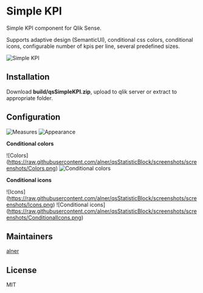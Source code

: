 # Simple KPI

Simple KPI component for Qlik Sense.

Supports adaptive design (SemanticUI), conditional css colors, conditional icons, configurable number of kpis per line, several predefined sizes.

![Simple KPI](https://raw.githubusercontent.com/alner/qsStatisticBlock/screenshots/screenshots/SimpleKPI.png)

## Installation

Download **build/qsSimpleKPI.zip**, upload to qlik server or extract to appropriate folder.

## Configuration

![Measures](https://raw.githubusercontent.com/alner/qsStatisticBlock/screenshots/screenshots/Measures.png)
![Appearance](https://raw.githubusercontent.com/alner/qsStatisticBlock/screenshots/screenshots/Appearance2.png)

**Conditional colors**

![Colors] (https://raw.githubusercontent.com/alner/qsStatisticBlock/screenshots/screenshots/Colors.png)
![Conditional colors](https://raw.githubusercontent.com/alner/qsStatisticBlock/screenshots/screenshots/ConditionalColors.png)

**Conditional icons**

![Icons] (https://raw.githubusercontent.com/alner/qsStatisticBlock/screenshots/screenshots/Icons.png)
![Conditional icons] (https://raw.githubusercontent.com/alner/qsStatisticBlock/screenshots/screenshots/ConditionalIcons.png)


## Maintainers

[alner](https://github.com/alner)

## License

MIT